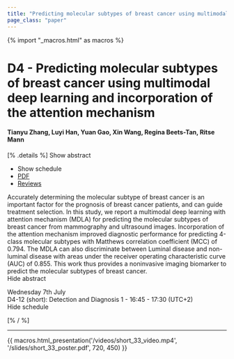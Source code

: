 ```yaml
---
title: "Predicting molecular subtypes of breast cancer using multimodal deep learning and incorporation of the attention mechanism"
page_class: "paper"
---
```


{% import "_macros.html" as macros %}

# D4 - Predicting molecular subtypes of breast cancer using multimodal deep learning and incorporation of the attention mechanism

#### Tianyu Zhang, Luyi Han, Yuan Gao, Xin Wang, Regina Beets-Tan, Ritse Mann

[% .details %]
<a class="toggle_visibility" data-selector=".abstract" data-level="3">Show abstract</a>
- <a class="toggle_visibility" data-selector=".schedule" data-level="3">Show schedule</a>
- <a href="https://openreview.net/pdf?id=GHNGMR1EAtN">PDF</a>
- <a href="https://openreview.net/forum?id=GHNGMR1EAtN">Reviews</a>

<p>
    <span class="abstract">
        Accurately determining the molecular subtype of breast cancer is an important factor for the prognosis of breast cancer patients, and can guide treatment selection. In this study, we report a multimodal deep learning with attention mechanism (MDLA) for predicting the molecular subtypes of breast cancer from mammography and ultrasound images. Incorporation of the attention mechanism improved diagnostic performance for predicting 4-class molecular subtypes with Matthews correlation coefficient (MCC) of 0.794. The MDLA can also discriminate between Luminal disease and non-luminal disease with areas under the receiver operating characteristic curve (AUC) of 0.855. This work thus provides a noninvasive imaging biomarker to predict the molecular subtypes of breast cancer.
        <br>
        <span class="actions"><a class="toggle_visibility" data-level="2">Hide abstract</a></span>
    </span>
</p>

<p>
    <span class="schedule">
         Wednesday 7th July<br>D4-12 (short): Detection and Diagnosis 1 - 16:45 - 17:30 (UTC+2)
        <br>
        <span class="actions"><a class="toggle_visibility" data-level="2">Hide schedule</a></span>
    </span>
</p>

[% / %]


---

{{ macros.html_presentation('/videos/short_33_video.mp4', '/slides/short_33_poster.pdf', 720, 450) }}
